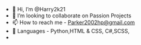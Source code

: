 - 👋 Hi, I’m @Harry2k21
- 💞️ I’m looking to collaborate on Passion Projects
- 📫 How to reach me - Parker2002hp@gmail.com
- 📙 Languages - Python,HTML & CSS, C#,SCSS,
- 


<!---
Harry2k21/Harry2k21 is a ✨ special ✨ repository because its `README.md` (this file) appears on your GitHub profile.
You can click the Preview link to take a look at your changes.
--->
